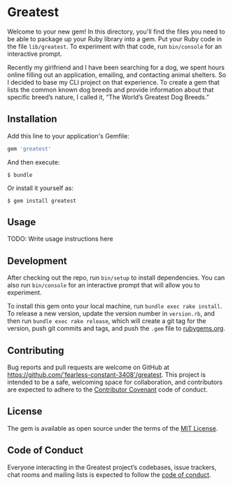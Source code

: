 # Greatest

Welcome to your new gem! In this directory, you'll find the files you need to be able to package up your Ruby library into a gem. Put your Ruby code in the file `lib/greatest`. To experiment with that code, run `bin/console` for an interactive prompt.

Recently my girlfriend and I have been searching for a dog, we spent hours online filling out an
application, emailing, and contacting animal shelters. So I decided to base my CLI project on that experience. To create a gem that lists the common known dog breeds and provide information about that specific breed’s nature, I called it, “The World’s Greatest Dog Breeds.”  

## Installation

Add this line to your application's Gemfile:

```ruby
gem 'greatest'
```

And then execute:

    $ bundle

Or install it yourself as:

    $ gem install greatest

## Usage

TODO: Write usage instructions here

## Development

After checking out the repo, run `bin/setup` to install dependencies. You can also run `bin/console` for an interactive prompt that will allow you to experiment.

To install this gem onto your local machine, run `bundle exec rake install`. To release a new version, update the version number in `version.rb`, and then run `bundle exec rake release`, which will create a git tag for the version, push git commits and tags, and push the `.gem` file to [rubygems.org](https://rubygems.org).

## Contributing

Bug reports and pull requests are welcome on GitHub at https://github.com/'fearless-constant-3408'/greatest. This project is intended to be a safe, welcoming space for collaboration, and contributors are expected to adhere to the [Contributor Covenant](http://contributor-covenant.org) code of conduct.

## License

The gem is available as open source under the terms of the [MIT License](https://opensource.org/licenses/MIT).

## Code of Conduct

Everyone interacting in the Greatest project’s codebases, issue trackers, chat rooms and mailing lists is expected to follow the [code of conduct](https://github.com/'fearless-constant-3408'/greatest/blob/master/CODE_OF_CONDUCT.md).
